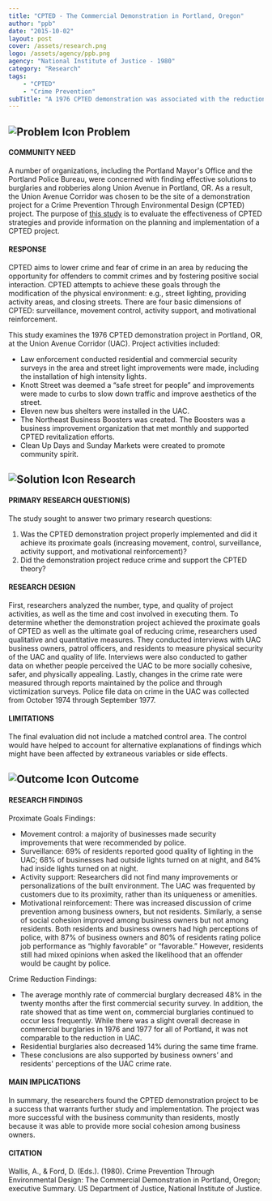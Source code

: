 ```yaml
---
title: "CPTED - The Commercial Demonstration in Portland, Oregon"
author: "ppb"
date: "2015-10-02"
layout: post
cover: /assets/research.png
logo: /assets/agency/ppb.png
agency: "National Institute of Justice - 1980"
category: "Research"
tags:
    - "CPTED"
    - "Crime Prevention"
subTitle: "A 1976 CPTED demonstration was associated with the reduction of commercial and residential burglaries."
---
```


## ![Problem Icon](https://github.com/google/material-design-icons/raw/master/alert/1x_web/ic_error_outline_black_48dp.png "Problem") Problem

#### COMMUNITY NEED

A number of organizations, including the Portland Mayor's Office and the Portland Police Bureau, were concerned with finding effective solutions to burglaries and robberies along Union Avenue in Portland, OR. As a result, the Union Avenue Corridor was chosen to be the site of a demonstration project for a Crime Prevention Through Environmental Design (CPTED) project. The purpose of [this study](http://www.popcenter.org/library/scp/pdf/186-Wallis_and_Ford.pdf) is to evaluate the effectiveness of CPTED strategies and provide information on the planning and implementation of a CPTED project.

#### RESPONSE

CPTED aims to lower crime and fear of crime in an area by reducing the opportunity for offenders to commit crimes and by fostering positive social interaction. CPTED attempts to achieve these goals through the modification of the physical environment: e.g., street lighting, providing activity areas, and closing streets. There are four basic dimensions of CPTED: surveillance, movement control, activity support, and motivational reinforcement.

This study examines the 1976 CPTED demonstration project in Portland, OR, at the Union Avenue Corridor (UAC). Project activities included:

* Law enforcement conducted residential and commercial security surveys in the area and street light improvements were made, including the installation of high intensity lights.
* Knott Street was deemed a “safe street for people” and improvements were made to curbs to slow down traffic and improve aesthetics of the street.
* Eleven new bus shelters were installed in the UAC.
* The Northeast Business Boosters was created. The Boosters was a business improvement organization that met monthly and supported CPTED revitalization efforts.
* Clean Up Days and Sunday Markets were created to promote community spirit.

## ![Solution Icon](https://github.com/google/material-design-icons/raw/master/action/1x_web/ic_lightbulb_outline_black_48dp.png "Solution") Research

#### PRIMARY RESEARCH QUESTION(S)

The study sought to answer two primary research questions:

1. Was the CPTED demonstration project properly implemented and did it achieve its proximate goals (increasing movement, control, surveillance, activity support, and motivational reinforcement)?
2. Did the demonstration project reduce crime and support the CPTED theory?

#### RESEARCH DESIGN

First, researchers analyzed the number, type, and quality of project activities, as well as the time and cost involved in executing them. To determine whether the demonstration project achieved the proximate goals of CPTED as well as the ultimate goal of reducing crime, researchers used qualitative and quantitative measures. They conducted interviews with UAC business owners, patrol officers, and residents to measure physical security of the UAC and quality of life. Interviews were also conducted to gather data on whether people perceived the UAC to be more socially cohesive, safer, and physically appealing. Lastly, changes in the crime rate were measured through reports maintained by the police and through victimization surveys. Police file data on crime in the UAC was collected from October 1974 through September 1977.

#### LIMITATIONS

The final evaluation did not include a matched control area. The control would have helped to account for alternative explanations of findings which might have been affected by extraneous variables or side effects.

## ![Outcome Icon](https://github.com/google/material-design-icons/raw/master/action/1x_web/ic_view_list_black_48dp.png "Outcome") Outcome

#### RESEARCH FINDINGS

Proximate Goals Findings:

* Movement control: a majority of businesses made security improvements that were recommended by police.
* Surveillance: 69% of residents reported good quality of lighting in the UAC; 68% of businesses had outside lights turned on at night, and 84% had inside lights turned on at night.
* Activity support: Researchers did not find many improvements or personalizations of the built environment. The UAC was frequented by customers due to its proximity, rather than its uniqueness or amenities.
* Motivational reinforcement: There was increased discussion of crime prevention among business owners, but not residents. Similarly, a sense of social cohesion improved among business owners but not among residents. Both residents and business owners had high perceptions of police, with 87% of business owners and 80% of residents rating police job performance as “highly favorable” or “favorable.” However, residents still had mixed opinions when asked the likelihood that an offender would be caught by police.

Crime Reduction Findings:

* The average monthly rate of commercial burglary decreased 48% in the twenty months after the first commercial security survey. In addition, the rate showed that as time went on, commercial burglaries continued to occur less frequently. While there was a slight overall decrease in commercial burglaries in 1976 and 1977 for all of Portland, it was not comparable to the reduction in UAC.
* Residential burglaries also decreased 14% during the same time frame.
* These conclusions are also supported by business owners’ and residents' perceptions of the UAC crime rate.

#### MAIN IMPLICATIONS

In summary, the researchers found the CPTED demonstration project to be a success that warrants further study and implementation. The project was more successful with the business community than residents, mostly because it was able to provide more social cohesion among business owners.

#### CITATION
Wallis, A., & Ford, D. (Eds.). (1980). Crime Prevention Through Environmental Design: The Commercial Demonstration in Portland, Oregon; executive Summary. US Department of Justice, National Institute of Justice.
